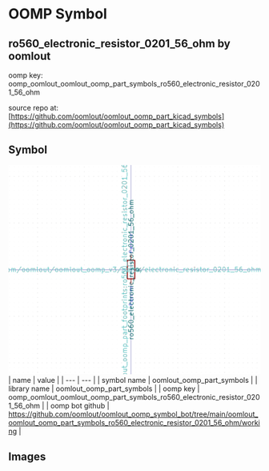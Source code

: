 # OOMP Symbol  
## ro560_electronic_resistor_0201_56_ohm  by oomlout  
  
oomp key: oomp_oomlout_oomlout_oomp_part_symbols_ro560_electronic_resistor_0201_56_ohm  
  
source repo at: [https://github.com/oomlout/oomlout_oomp_part_kicad_symbols](https://github.com/oomlout/oomlout_oomp_part_kicad_symbols)  
## Symbol  
  
[![working.png](working_600.png)](working.png)  
| name | value | 
| --- | --- | 
| symbol name | oomlout_oomp_part_symbols | 
| library name | oomlout_oomp_part_symbols | 
| oomp key | oomp_oomlout_oomlout_oomp_part_symbols_ro560_electronic_resistor_0201_56_ohm | 
| oomp bot github | https://github.com/oomlout/oomlout_oomp_symbol_bot/tree/main/oomlout_oomlout_oomp_part_symbols_ro560_electronic_resistor_0201_56_ohm/working | 
## Images  
